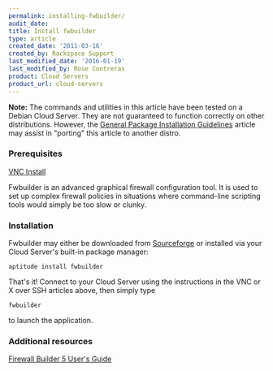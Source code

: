 ```yaml
---
permalink: installing-fwbuilder/
audit_date:
title: Install fwbuilder
type: article
created_date: '2011-03-16'
created_by: Rackspace Support
last_modified_date: '2016-01-19'
last_modified_by: Rose Contreras
product: Cloud Servers
product_url: cloud-servers
---
```


**Note:** The commands and utilities in this article have been tested on
a Debian Cloud Server. They are not guaranteed to function correctly on
other distributions. However, the [General Package Installation Guidelines](/how-to/general-package-installation-guidelines) article may assist in "porting" this article to another distro.

### Prerequisites

[VNC Install](/how-to/vnc-install "VNC Install")

Fwbuilder is an advanced graphical firewall configuration tool. It is
used to set up complex firewall policies in situations where
command-line scripting tools would simply be too slow or clunky.

### Installation

Fwbuilder may either be downloaded from
[Sourceforge](https://sourceforge.net/project/showfiles.php?group_id=5314&package_id=125359)
or installed via your Cloud Server's built-in package manager:

    aptitude install fwbuilder

That's it! Connect to your Cloud Server using the instructions in the
VNC or X over SSH articles above, then simply type

    fwbuilder

to launch the application.

### Additional resources

[Firewall Builder 5 User's Guide](https://www.fwbuilder.org/4.0/docs/users_guide5/ "https://www.fwbuilder.org/4.0/docs/users_guide5/")
